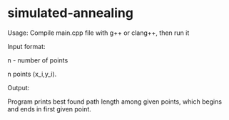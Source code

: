 # simulated-annealing
Usage: Compile main.cpp file with g++ or clang++, then run it

Input format: 

n - number of points

n points (x_i,y_i). 

Output:

Program prints best found path length among given points, which begins and ends in first given point.

